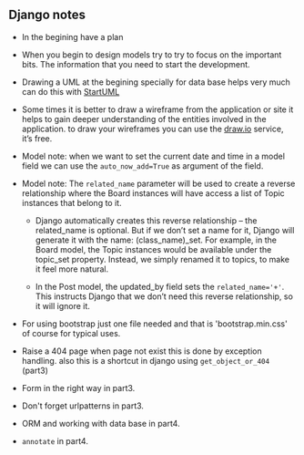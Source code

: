 ## Django notes

* In the begining have a plan

* When you begin to design models try to try to focus on the 	important bits. The information that you need to start the development.

* Drawing a UML at the begining specially for data base helps very much can do this with [StartUML](http://staruml.io/)

* Some times it is better to draw a wireframe from the application or site it helps to gain deeper understanding of the entities involved in the application. to draw your wireframes you can use the [draw.io](https://draw.io/) service, it’s free.

* Model note: when we want to set the current date and time in  a model field we can use the `auto_now_add=True` as argument of the field.

* Model note: The `related_name` parameter will be used to create a reverse relationship where the Board instances will have access a list of Topic instances that belong to it.

	* Django automatically creates this reverse relationship – the related_name is optional. But if we don’t set a name for it, Django will generate it with the name: (class_name)_set. For example, in the Board model, the Topic instances would be available under the topic_set property. Instead, we simply renamed it to topics, to make it feel more natural.


	* In the  Post model, the updated_by field sets the `related_name='+'`. This instructs Django that we don’t need this reverse relationship, so it will ignore it.

* For using bootstrap just one file needed and that is 'bootstrap.min.css' of course for typical uses.

* Raise a 404 page when page not exist this is done by exception handling. also this is a shortcut in django using `get_object_or_404` (part3)

* Form in the right way in part3.

* Don't forget urlpatterns in part3.

* ORM and working with data base in part4.

* ‍‍‍‍‍‍‍`annotate` in part4.